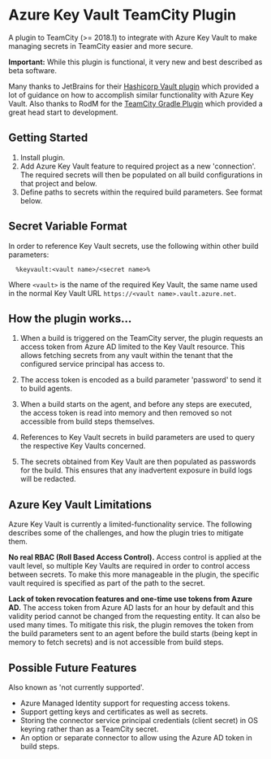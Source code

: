 
Azure Key Vault TeamCity Plugin
===============================

A plugin to TeamCity (>= 2018.1) to integrate with Azure Key Vault to make
managing secrets in TeamCity easier and more secure.

**Important:** While this plugin is functional, it very new and best described
as beta software.

Many thanks to JetBrains for their [Hashicorp Vault plugin][1] which provided
a lot of guidance on how to accomplish similar functionality with Azure Key Vault.
Also thanks to RodM for the [TeamCity Gradle Plugin][2] which provided a great
head start to development.


Getting Started
---------------

1. Install plugin.
2. Add Azure Key Vault feature to required project as a new 'connection'.
   The required secrets will then be populated on all build configurations
   in that project and below.
3. Define paths to secrets within the required build parameters.
   See format below.


Secret Variable Format
----------------------

In order to reference Key Vault secrets, use the following within other build
parameters:

```
  %keyvault:<vault name>/<secret name>%
```

Where `<vault>` is the name of the required Key Vault, the same name used in
the normal Key Vault URL `https://<vault name>.vault.azure.net`.


How the plugin works...
-----------------------

1. When a build is triggered on the TeamCity server, the plugin requests an
   access token from Azure AD limited to the Key Vault resource. This allows
   fetching secrets from any vault within the tenant that the configured
   service principal has access to.
   
2. The access token is encoded as a build parameter 'password' to send it to
   build agents.

3. When a build starts on the agent, and before any steps are executed, the
   access token is read into memory and then removed so not accessible from
   build steps themselves.
   
4. References to Key Vault secrets in build parameters are used to query the
   respective Key Vaults concerned.
    
5. The secrets obtained from Key Vault are then populated as passwords for
   the build. This ensures that any inadvertent exposure in build logs will
   be redacted.
   

Azure Key Vault Limitations
---------------------------

Azure Key Vault is currently a limited-functionality service. The following
describes some of the challenges, and how the plugin tries to mitigate them.

**No real RBAC (Roll Based Access Control).** Access control is applied at the
vault level, so multiple Key Vaults are required in order to control access
between secrets. To make this more manageable in the plugin, the specific
vault required is specified as part of the path to the secret.

**Lack of token revocation features and one-time use tokens from Azure AD.**
The access token from Azure AD lasts for an hour by default and this
validity period cannot be changed from the requesting entity. It can also be
used many times. To mitigate this risk, the plugin removes the token from the
build parameters sent to an agent before the build starts (being kept in memory
to fetch secrets) and is not accessible from build steps.


Possible Future Features
------------------------

Also known as 'not currently supported'.

* Azure Managed Identity support for requesting access tokens.
* Support getting keys and certificates as well as secrets.
* Storing the connector service principal credentials (client secret) in OS
  keyring rather than as a TeamCity secret.
* An option or separate connector to allow using the Azure AD token in
  build steps.



[1]: https://github.com/JetBrains/teamcity-hashicorp-vault-plugin
[2]: https://github.com/rodm/gradle-teamcity-plugin
